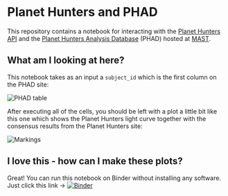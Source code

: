 # Planet Hunters and PHAD

This repository contains a notebook for interacting with the [Planet Hunters API](https://planethunters.org) and the [Planet Hunters Analysis Database](https://mast.stsci.edu/phad/) (PHAD) hosted at [MAST](https://mast.stsci.edu).

## What am I looking at here?

This notebook takes as an input a `subject_id` which is the first column on the PHAD site:

![PHAD table](https://user-images.githubusercontent.com/4483/61394343-c8eefe00-a8ba-11e9-8e14-d9b8fdec752e.png)

After executing all of the cells, you should be left with a plot a little bit like this one which shows the Planet Hunters light curve together with the consensus results from the Planet Hunters site:

![Markings](https://user-images.githubusercontent.com/4483/61394457-0e133000-a8bb-11e9-8715-f30440660377.png)

## I love this - how can I make these plots?

Great! You can run this notebook on Binder without installing any software. Just click this link → [![Binder](https://mybinder.org/badge_logo.svg)](https://mybinder.org/v2/gh/zooniverse/phad-notebook/master?filepath=notebook.ipynb)
